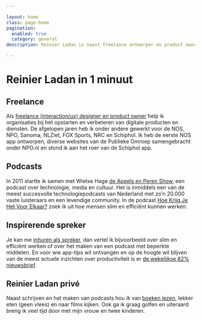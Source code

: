 ```yaml
---

layout: home
class: page-home
pagination:
  enabled: true
  category: general
description: Reinier Ladan is naast freelance ontwerper en product owner ook podcaster, schrijver en bovengemiddeld geïnteresseerd in slim en efficïent werken.

---
```


# Reinier Ladan in 1 minuut

## Freelance

Als [freelance (interaction/ux) designer en product owner](/freelance) help ik organisaties bij het opstarten en verbeteren van digitale producten en diensten. De afgelopen jaren heb ik onder andere gewerkt voor de NOS, NPO, Sanoma, NLZiet, FOX Sports, NRC en Schiphol. Ik heb de eerste NOS app ontworpen, diverse websites van de Publieke Omroep samengebracht onder NPO.nl en stond ik aan het roer van de Schiphol app.

## Podcasts

In 2011 startte ik samen met Wietse Hage [de Appels en Peren Show](https://appelsenperenshow.nl), een podcast over technologie, media en cultuur. Het is inmiddels een van de meest succesvolle technologiepodcasts van Nederland met zo’n 20.000 vaste luisteraars en een levendige community. In de podcast [Hoe Krijg Je Het Voor Elkaar?](https://hoekrijgjehetvoorelkaar.nl) zoek ik uit hoe mensen slim en efficiënt kunnen werken.

## Inspirerende spreker

Je kan me [inhuren als spreker](/spreker), dan vertel ik bijvoorbeeld over slim en efficiënt werken of over het maken van een podcast met beperkte middelen. En voor wie app-tips wil ontvangen en op de hoogte wil blijven van de meest actuele inzichten over productiviteit is er [de wekelijkse 82% nieuwsbrief](/82procent).

## Reinier Ladan privé

Naast schrijven en het maken van podcasts hou ik van [boeken lezen](https://www.goodreads.com/user/show/22724505-reinier-ladan), lekker eten (geen vlees) en naar films kijken. Ook ga ik graag golfen en uiteraard breng ik veel tijd door met mijn vrouw en twee kinderen.
